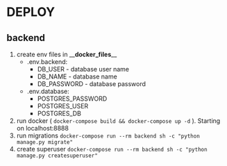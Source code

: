 # DEPLOY
## backend
1) create env files in \_\___docker_files__\_\_ 
    - .env.backend:
        - DB_USER - database user name
        - DB_NAME - database name
        - DB_PASSWORD - database password
    - .env.database:
        - POSTGRES_PASSWORD
        - POSTGRES_USER
        - POSTGRES_DB
2) run docker ( `docker-compose build && docker-compose up -d` ). Starting on localhost:8888
3) run migrations `docker-compose run --rm backend sh -c "python manage.py migrate"`
4) create superuser `docker-compose run --rm backend sh -c "python manage.py createsuperuser"`
